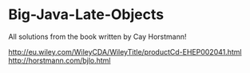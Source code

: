 # Big-Java-Late-Objects
All solutions from the book written by Cay Horstmann!

http://eu.wiley.com/WileyCDA/WileyTitle/productCd-EHEP002041.html <br />
http://horstmann.com/bjlo.html
